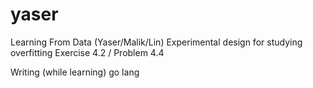 # yaser
Learning From Data (Yaser/Malik/Lin)
Experimental design for studying overfitting
Exercise 4.2 / Problem 4.4

Writing (while learning) go lang
